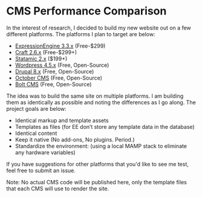 # CMS Performance Comparison

In the interest of research, I decided to build my new website out on a few different platforms. The platforms I plan to target are below:

- [ExpressionEngine 3.3.x](https://ellislab.com/expressionengine) (Free-$299)
- [Craft 2.6.x](https://craftcms.com/) (Free-$299+)
- [Statamic 2.x](https://statamic.com/) ($199+)
- [Wordpress 4.5.x](https://wordpress.org/) (Free, Open-Source)
- [Drupal 8.x](https://www.drupal.org/) (Free, Open-Source)
- [October CMS](https://octobercms.com/) (Free, Open-Source)
- [Bolt CMS](https://bolt.cm/) (Free, Open-Source)

The idea was to build the same site on multiple platforms. I am building them as identically as possible and noting the differences as I go along. The project goals are below:

- Identical markup and template assets
- Templates as files (for EE don’t store any template data in the database)
- Identical content
- Keep it native (No add-ons, No plugins. Period.)
- Standardize the environment: (using a local MAMP stack to eliminate any hardware variables)

If you have suggestions for other platforms that you'd like to see me test, feel free to submit an issue.

Note: No actual CMS code will be published here, only the template files that each CMS will use to render the site.
